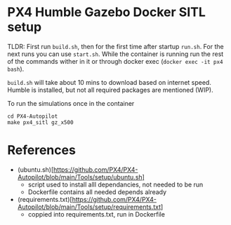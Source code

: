 # PX4 Humble Gazebo Docker SITL setup

TLDR: First run `build.sh`, then for the first time after startup `run.sh`.
For the next runs you can use `start.sh`.
While the container is running run the rest of the commands wither in it or
through docker exec (`docker exec -it px4 bash`).

`build.sh` will take about 10 mins to download based on internet speed.
Humble is installed, but not all required packages are mentioned (WIP).


To run the simulations once in the container
```
cd PX4-Autopilot
make px4_sitl gz_x500
```

# References
- (ubuntu.sh)[https://github.com/PX4/PX4-Autopilot/blob/main/Tools/setup/ubuntu.sh]
    - script used to install alll dependancies, not needed to be run
    - Dockerfile contains all needed depends already
- (requirements.txt)[https://github.com/PX4/PX4-Autopilot/blob/main/Tools/setup/requirements.txt]
    - coppied into requirements.txt, run in Dockerfile
